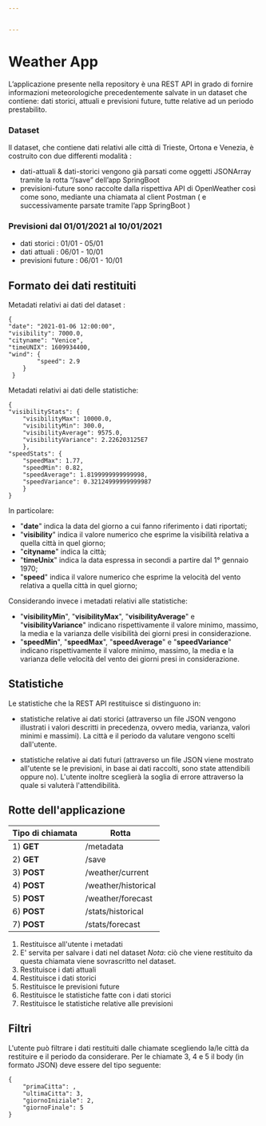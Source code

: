 ```yaml
---


---
```


<h1 id="weather-app">Weather App</h1>
<p>L’applicazione presente nella repository è una REST API in grado di fornire informazioni meteorologiche precedentemente salvate in un dataset che contiene: dati storici, attuali e previsioni future, tutte relative ad un periodo prestabilito.</p>
<h3 id="dataset">Dataset</h3>
<p>Il dataset, che contiene dati relativi alle città di Trieste, Ortona e Venezia, è costruito con due differenti modalità :</p>
<ul>
<li>dati-attuali &amp; dati-storici vengono già parsati come oggetti JSONArray tramite la rotta “/save” dell’app SpringBoot</li>
<li>previsioni-future sono raccolte dalla rispettiva  API di OpenWeather così come sono, mediante una chiamata al client Postman ( e successivamente parsate tramite l’app SpringBoot )</li>
</ul>
<h3 id="previsioni-dal-01012021-al-10012021">Previsioni dal 01/01/2021 al 10/01/2021</h3>
<ul>
<li>dati storici :	  01/01 - 05/01</li>
<li>dati attuali :	  06/01 - 10/01</li>
<li>previsioni future : 06/01 - 10/01</li>
</ul>
<h2 id="formato-dei-dati-restituiti">Formato dei dati restituiti</h2>
Metadati relativi ai dati del dataset :
<pre><code>{
"date": "2021-01-06 12:00:00",
"visibility": 7000.0,
"cityname": "Venice",
"timeUNIX": 1609934400,
"wind": {
		"speed": 2.9
	}
 }
</code></pre>

Metadati relativi ai dati delle statistiche:
<pre><code>{
"visibilityStats": {
	"visibilityMax": 10000.0,
	"visibilityMin": 300.0,
	"visibilityAverage": 9575.0,
	"visibilityVariance": 2.226203125E7
	},
"speedStats": {
	"speedMax": 1.77,
	"speedMin": 0.82,
	"speedAverage": 1.8199999999999998,
	"speedVariance": 0.32124999999999987
	}
}
</code></pre>
In particolare:

 - "**date**" indica la data del giorno a cui fanno riferimento i dati riportati;
 - "**visibility**" indica il valore numerico che esprime la visibilità relativa a quella città in quel giorno;
 - "**cityname**" indica la città;
 - "**timeUnix**" indica la data espressa in secondi a partire dal 1° gennaio 1970;
 - "**speed**" indica il valore numerico che esprime la velocità del vento relativa a quella città in quel giorno;
 
 Considerando invece i metadati relativi alle statistiche:
 
 - "**visibilityMin**", "**visibilityMax**", "**visibilityAverage**" e "**visibilityVariance**" indicano rispettivamente il valore minimo,  massimo, la media e la varianza delle visibilità dei giorni presi in considerazione.
 - "**speedMin**", "**speedMax**", "**speedAverage**" e "**speedVariance**" indicano rispettivamente il valore minimo, massimo, la media e la varianza delle velocità del vento dei giorni presi in considerazione.
 
## Statistiche

 Le statistiche che la REST API restituisce si distinguono in:
 

 - statistiche relative ai dati storici (attraverso un file JSON vengono illustrati i valori descritti in precedenza, ovvero media, varianza, valori minimi e massimi). La città e il periodo da valutare vengono scelti dall'utente.

 -  statistiche relative ai dati futuri (attraverso un file JSON viene mostrato all'utente se le previsioni, in base ai dati raccolti, sono state attendibili oppure no). L'utente inoltre sceglierà la soglia di errore attraverso la quale si valuterà l'attendibilità.
  
## Rotte dell'applicazione

| Tipo di chiamata| Rotta | 
|--|--| 
| 1) **GET** |/metadata  | 
|2) **GET** | /save|
|3) **POST** |/weather/current|
|4) **POST**| /weather/historical|
|5) **POST**| /weather/forecast|
|6) **POST**| /stats/historical|
|7) **POST**| /stats/forecast|

 

 1. Restituisce all'utente i metadati
 2. E' servita per salvare i dati nel dataset
	 *Nota*: ciò che viene restituito da questa chiamata viene 		      sovrascritto nel dataset. 
 3. Restituisce i dati attuali
 4. Restituisce i dati storici
 5. Restituisce le previsioni future
 6. Restituisce le statistiche fatte con i dati storici
 7. Restituisce le statistiche relative alle previsioni

## Filtri

L'utente può filtrare i dati restituiti dalle chiamate scegliendo la/le città da restituire e il periodo da considerare.
Per le chiamate 3, 4 e 5 il body (in formato JSON) deve essere del tipo seguente:

<pre><code>{
    "primaCitta": ,
    "ultimaCitta": 3,
    "giornoIniziale": 2,
    "giornoFinale": 5
}

<!--stackedit_data:
eyJoaXN0b3J5IjpbLTM2NDQxMDU2MCwtMTI0NjU3MDM2NSwtMT
EwNDY3OTE0MSw4OTI3NDAyNTcsLTEyOTUwNDQ4NzBdfQ==
-->